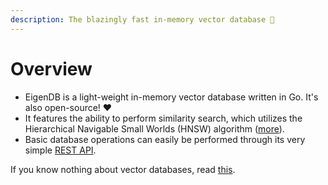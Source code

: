 ```yaml
---
description: The blazingly fast in-memory vector database 🚀
---
```


# Overview



* EigenDB is a light-weight in-memory vector database written in Go. It's also open-source! ❤️
* It features the ability to perform similarity search, which utilizes the Hierarchical Navigable Small Worlds (HNSW) algorithm ([more](whats-a-vector-database/similarity-search-in-eigendb.md)).
* Basic database operations can easily be performed through its very simple [REST API](rest-api.md).



If you know nothing about vector databases, read [this](whats-a-vector-database/).
